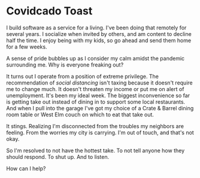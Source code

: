 <template data-parse>2020-03-18 #newsletter</template>

# Covidcado Toast

I build software as a service for a living.
I've been doing that remotely for several years.
I socialize when invited by others, and am content to decline half the time.
I enjoy being with my kids, so go ahead and send them home for a few weeks.

A sense of pride bubbles up as I consider my calm amidst the pandemic surrounding me.
Why is everyone freaking out?

It turns out I operate from a position of extreme privilege.
The recommendation of *social distancing* isn't taxing because it doesn't require me to change much.
It doesn't threaten my income or put me on alert of unemployment. It's been my ideal week. The biggest inconvenience so far is getting take out instead of dining in to support some local restaurants.
And when I pull into the garage I've got my choice of a Crate &amp; Barrel dining room table or West Elm couch on which to eat that take out.

It stings.
Realizing I'm disconnected from the troubles my neighbors are feeling.
From the worries my city is carrying.
I'm out of touch, and that's not okay.

So I'm resolved to not have the hottest take.
To not tell anyone how they should respond.
To shut up.
And to listen.

How can I help?